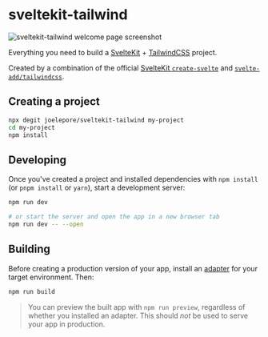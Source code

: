 # sveltekit-tailwind 

![sveltekit-tailwind welcome page screenshot](https://image.prntscr.com/image/Da3JNjs2TtSBUN1HL4EzFw.png)

Everything you need to build a [SvelteKit](https://kit.svelte.dev/) + [TailwindCSS](https://tailwindcss.com/) project.

Created by a combination of the official [SvelteKit `create-svelte`](https://kit.svelte.dev/) and [`svelte-add/tailwindcss`](https://github.com/svelte-add/tailwindcss).

## Creating a project
```bash
npx degit joelepore/sveltekit-tailwind my-project
cd my-project
npm install
```

## Developing

Once you've created a project and installed dependencies with `npm install` (or `pnpm install` or `yarn`), start a development server:

```bash
npm run dev

# or start the server and open the app in a new browser tab
npm run dev -- --open
```

## Building

Before creating a production version of your app, install an [adapter](https://kit.svelte.dev/docs#adapters) for your target environment. Then:

```bash
npm run build
```

> You can preview the built app with `npm run preview`, regardless of whether you installed an adapter. This should _not_ be used to serve your app in production.
